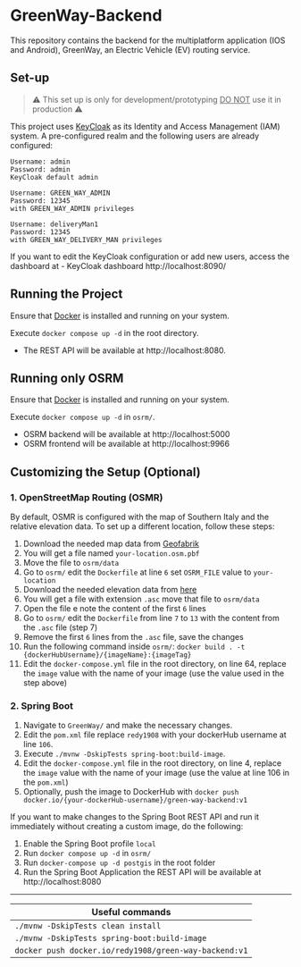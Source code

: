 # GreenWay-Backend
This repository contains the backend for the multiplatform application (IOS and Android),
GreenWay, an Electric Vehicle (EV) routing service.

## Set-up

> :warning: This set up is only for development/prototyping <u>DO NOT</u> use it in production :warning:

This project uses [KeyCloak](https://www.keycloak.org/) as its Identity and Access Management (IAM) system. 
A pre-configured realm and the following users are already configured:

```
Username: admin
Password: admin
KeyCloak default admin
```

```
Username: GREEN_WAY_ADMIN
Password: 12345
with GREEN_WAY_ADMIN privileges
```

```
Username: deliveryMan1
Password: 12345
with GREEN_WAY_DELIVERY_MAN privileges
```

If you want to edit the KeyCloak configuration or add new users, access the dashboard at - KeyCloak dashboard http://localhost:8090/

## Running the Project

Ensure that [Docker](https://www.docker.com/) is installed and running on your system.

Execute ```docker compose up -d``` in the root directory. 
- The REST API will be available at http://localhost:8080.

## Running only OSRM

Ensure that [Docker](https://www.docker.com/) is installed and running on your system.

Execute ```docker compose up -d``` in ```osrm/```.

- OSRM backend will be available at http://localhost:5000
- OSRM frontend will be available at http://localhost:9966



## Customizing the Setup (Optional)

### 1. OpenStreetMap Routing (OSMR)

By default, OSMR is configured with the map of Southern Italy and the relative elevation data. To set up a different location, follow these steps:

1. Download the needed map data from [Geofabrik](https://www.geofabrik.de/)
2. You will get a file named ```your-location.osm.pbf```
3. Move the file to ```osrm/data```
4. Go to ```osrm/``` edit the ```Dockerfile``` at line ```6``` set ```OSRM_FILE``` value to ```your-location```
5. Download the needed elevation data from [here](https://srtm.csi.cgiar.org/srtmdata/)
6. You will get a file with extension ```.asc``` move that file to ```osrm/data```
7. Open the file e note the content of the first ```6``` lines
8. Go to ```osrm/``` edit the ```Dockerfile``` from line ```7``` to ```13``` with the content from the  ```.asc``` file (step 7)
9. Remove the first ```6``` lines from the  ```.asc``` file, save the changes
10. Run the following command inside ```osrm/```: ```docker build . -t {dockerHubUsername}/{imageName}:{imageTag}```
11. Edit the ```docker-compose.yml``` file in the root directory, on line 64, replace the `image` value with the name of your image (use the value used in the step above)


### 2. Spring Boot

1. Navigate to ```GreenWay/``` and make the necessary changes.
2. Edit the ```pom.xml``` file replace ```redy1908``` with your dockerHub username at line ```106```.
3. Execute ```./mvnw -DskipTests spring-boot:build-image```.
4. Edit the ```docker-compose.yml``` file in the root directory, on line 4, replace the `image`  value with the name of your image (use the value at line 106 in the ```pom.xml```)
5. Optionally, push the image to DockerHub with ```docker push docker.io/{your-dockerHub-username}/green-way-backend:v1```

If you want to make changes to the Spring Boot REST API and run it immediately without creating a custom image, 
do the following:
    
1. Enable the Spring Boot profile ```local```
2. Run ```docker compose up -d``` in ```osrm/```
3. Run ```docker-compose up -d postgis``` in the root folder
4. Run the Spring Boot Application the REST API will be available at http://localhost:8080

---

| Useful commands                                           |
|-----------------------------------------------------------|
| ```./mvnw -DskipTests clean install```                    |
| ```./mvnw -DskipTests spring-boot:build-image```          |
| ```docker push docker.io/redy1908/green-way-backend:v1``` |